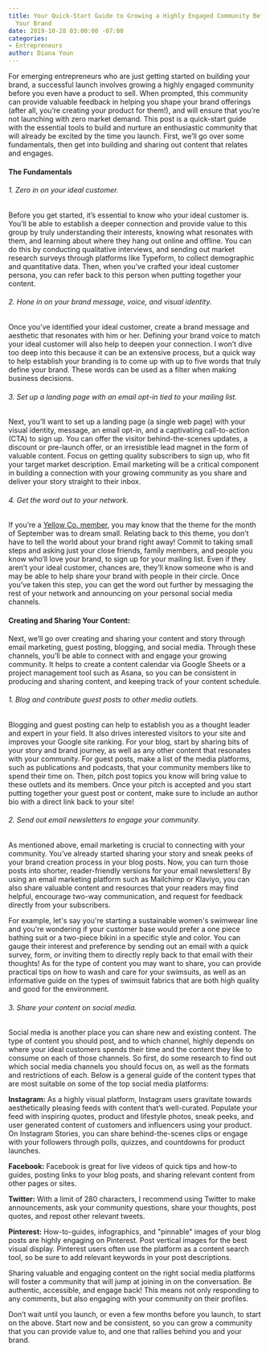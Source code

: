 ```yaml
---
title: Your Quick-Start Guide to Growing a Highly Engaged Community Before You Launch
  Your Brand
date: 2019-10-28 03:00:00 -07:00
categories:
- Entrepreneurs
author: Diana Youn
---
```


For emerging entrepreneurs who are just getting started on building your brand, a successful launch involves growing a highly engaged community before you even have a product to sell. When prompted, this community can provide valuable feedback in helping you shape your brand offerings (after all, you’re creating your product for them!), and will ensure that you’re not launching with zero market demand. This post is a quick-start guide with the essential tools to build and nurture an enthusiastic community that will already be excited by the time you launch. First, we’ll go over some fundamentals, then get into building and sharing out content that relates and engages.

#### The Fundamentals

###### 1. Zero in on your ideal customer.

Before you get started, it’s essential to know who your ideal customer is. You’ll be able to establish a deeper connection and provide value to this group by truly understanding their interests, knowing what resonates with them, and learning about where they hang out online and offline. You can do this by conducting qualitative interviews, and sending out market research surveys through platforms like Typeform, to collect demographic and quantitative data. Then, when you’ve crafted your ideal customer persona, you can refer back to this person when putting together your content.

###### 2. Hone in on your brand message, voice, and visual identity.

Once you’ve identified your ideal customer, create a brand message and aesthetic that resonates with him or her. Defining your brand voice to match your ideal customer will also help to deepen your connection. I won’t dive too deep into this because it can be an extensive process, but a quick way to help establish your branding is to come up with up to five words that truly define your brand. These words can be used as a filter when making business decisions.

###### 3. Set up a landing page with an email opt-in tied to your mailing list. 

Next, you’ll want to set up a landing page (a single web page) with your visual identity, message, an email opt-in, and a captivating call-to-action (CTA) to sign up. You can offer the visitor behind-the-scenes updates, a discount or pre-launch offer, or an irresistible lead magnet in the form of valuable content. Focus on getting quality subscribers to sign up, who fit your target market description. Email marketing will be a critical component in building a connection with your growing community as you share and deliver your story straight to their inbox.

###### 4. Get the word out to your network.

If you’re a [Yellow Co. member](https://yellowco.co/membership/), you may know that the theme for the month of September was to dream small. Relating back to this theme, you don’t have to tell the world about your brand right away! Commit to taking small steps and asking just your close friends, family members, and people you know who’ll love your brand, to sign up for your mailing list. Even if they aren’t your ideal customer, chances are, they’ll know someone who is and may be able to help share your brand with people in their circle. Once you’ve taken this step, you can get the word out further by messaging the rest of your network and announcing on your personal social media channels.

#### Creating and Sharing Your Content:

Next, we’ll go over creating and sharing your content and story through email marketing, guest posting, blogging, and social media. Through these channels, you’ll be able to connect with and engage your growing community. It helps to create a content calendar via Google Sheets or a project management tool such as Asana, so you can be consistent in producing and sharing content, and keeping track of your content schedule.

###### 1. Blog and contribute guest posts to other media outlets.

Blogging and guest posting can help to establish you as a thought leader and expert in your field. It also drives interested visitors to your site and improves your Google site ranking. For your blog, start by sharing bits of your story and brand journey, as well as any other content that resonates with your community. For guest posts, make a list of the media platforms, such as publications and podcasts, that your community members like to spend their time on. Then, pitch post topics you know will bring value to these outlets and its members. Once your pitch is accepted and you start putting together your guest post or content, make sure to include an author bio with a direct link back to your site!

###### 2. Send out email newsletters to engage your community.

As mentioned above, email marketing is crucial to connecting with your community. You’ve already started sharing your story and sneak peeks of your brand creation process in your blog posts. Now, you can turn those posts into shorter, reader-friendly versions for your email newsletters! By using an email marketing platform such as Mailchimp or Klaviyo, you can also share valuable content and resources that your readers may find helpful, encourage two-way communication, and request for feedback directly from your subscribers. 

For example, let's say you're starting a sustainable women's swimwear line and you're wondering if your customer base would prefer a one piece bathing suit or a two-piece bikini in a specific style and color. You can gauge their interest and preference by sending out an email with a quick survey, form, or inviting them to directly reply back to that email with their thoughts! As for the type of content you may want to share, you can provide practical tips on how to wash and care for your swimsuits, as well as an informative guide on the types of swimsuit fabrics that are both high quality and good for the environment. 

###### 3. Share your content on social media.

Social media is another place you can share new and existing content. The type of content you should post, and to which channel, highly depends on where your ideal customers spends their time and the content they like to consume on each of those channels. So first, do some research to find out which social media channels you should focus on, as well as the formats and restrictions of each. Below is a general guide of the content types that are most suitable on some of the top social media platforms:

**Instagram:** As a highly visual platform, Instagram users gravitate towards aesthetically pleasing feeds with content that’s well-curated. Populate your feed with inspiring quotes, product and lifestyle photos, sneak peeks, and user generated content of customers and influencers using your product. On Instagram Stories, you can share behind-the-scenes clips or engage with your followers through polls, quizzes, and countdowns for product launches.

**Facebook:** Facebook is great for live videos of quick tips and how-to guides, posting links to your blog posts, and sharing relevant content from other pages or sites.

**Twitter:** With a limit of 280 characters, I recommend using Twitter to make announcements, ask your community questions, share your thoughts, post quotes, and repost other relevant tweets.

**Pinterest:** How-to-guides, infographics, and "pinnable" images of your blog posts are highly engaging on Pinterest. Post vertical images for the best visual display. Pinterest users often use the platform as a content search tool, so be sure to add relevant keywords in your post descriptions.

Sharing valuable and engaging content on the right social media platforms will foster a community that will jump at joining in on the conversation. Be authentic, accessible, and engage back! This means not only responding to any comments, but also engaging with your community on their profiles.

Don’t wait until you launch, or even a few months before you launch, to start on the above. Start now and be consistent, so you can grow a community that you can provide value to, and one that rallies behind you and your brand.